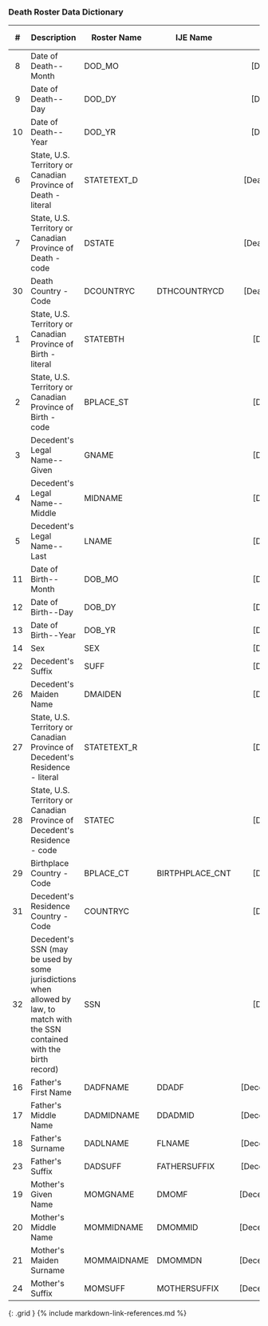 ### Death Roster Data Dictionary

| **#** |  **Description**   |  **Roster Name** |  **IJE Name**  | **Profile**  |  **Field**  |  **Type**  | **Value Set**  |
| :---------: | --------------- | ------------ | ---------- | :------------: | ---------- | ---------- | -------------- |
| 8 | Date of Death--Month | DOD_MO|| [DeathDate]| |value | dateTime | See [PartialDatesAndTimes] | 
| 9 | Date of Death--Day | DOD_DY|| [DeathDate]| |value | dateTime | See [PartialDatesAndTimes] | 
| 10 | Date of Death--Year | DOD_YR|| [DeathDate]| |value | dateTime | Required for processing | 
| 6 | State, U.S. Territory or Canadian Province of Death - literal | STATETEXT_D|| [DeathLocation]| |address.state (expanded from 2 letter code) | string | - | 
| 7 | State, U.S. Territory or Canadian Province of Death - code | DSTATE|| [DeathLocation]| |address.state or address.state.extension[nationalReportingJurisdictionId ] | codeable | [StatesTerritoriesProvincesVS] or [JurisdictionVS] | 
| 30 | Death Country - Code | DCOUNTRYC|DTHCOUNTRYCD | [DeathLocation]| |address.country  | string  | [ResidenceCountryVS].  Note: For US Death certificates should be US.    | 
| 1 | State, U.S. Territory or Canadian Province of Birth - literal | STATEBTH|| [Decedent]| |extension[patient-birthPlace].value[x].state or extension[patient-birthPlace].value[x].state.extension[ nationalReportingJurisdictionId] if present    (expanded from 2 letter code) | string | See [StateLiterals] | 
| 2 | State, U.S. Territory or Canadian Province of Birth - code | BPLACE_ST|| [Decedent]| |extension[patient-birthPlace].value[x].state or extension[patient-birthPlace].value[x].state.extension[ nationalReportingJurisdictionId] if present  | string | [JurisdictionsProvincesVS] | 
| 3 | Decedent's Legal Name--Given  | GNAME|| [Decedent]| |name.given , name.use = official | string | - | 
| 4 | Decedent's Legal Name--Middle | MIDNAME|| [Decedent]| |name.given , name.use = official (first letter) | string | - | 
| 5 | Decedent's Legal Name--Last | LNAME|| [Decedent]| |name.family , name.use = official | string | - | 
| 11 | Date of Birth--Month | DOB_MO|| [Decedent]| |birthDate | dateTime | See [PartialDatesAndTimes] | 
| 12 | Date of Birth--Day | DOB_DY|| [Decedent]| |birthDate | dateTime | See [PartialDatesAndTimes] | 
| 13 | Date of Birth--Year | DOB_YR|| [Decedent]| |birthDate | dateTime | See [PartialDatesAndTimes] | 
| 14 | Sex | SEX|| [Decedent]| |extension[NVSS-SexAtDeath]  | codeable | [AdministrativeGenderVS] | 
| 22 | Decedent's Suffix | SUFF|| [Decedent]| |name.suffix , name.use = official | string | - | 
| 26 | Decedent's Maiden Name | DMAIDEN|| [Decedent]| |name.text , name.use=maiden | string |  | 
| 27 | State, U.S. Territory or Canadian Province of Decedent's Residence - literal | STATETEXT_R || [Decedent]| |address.state (expanded from 2 letter code) | string | See [StateLiterals] | 
| 28 | State, U.S. Territory or Canadian Province of Decedent's Residence - code | STATEC|| [Decedent]| |address.state | string | [StatesTerritoriesProvincesVS] | 
| 29 | Birthplace Country - Code | BPLACE_CT|BIRTPHPLACE_CNT| [Decedent]| |extension[patient-birthPlace].value[x].country  | string | [BirthplaceCountryVS]. | 
| 31 | Decedent's Residence Country - Code | COUNTRYC|| [Decedent]| |address.country | string | [ResidenceCountryVS] | 
| 32 | Decedent's SSN (may be used by some jurisdictions when allowed by law, to match with the SSN contained with the birth record) | SSN|| [Decedent]| |identifier.value where system = 'http://hl7.org/fhir/sid/us-ssn and type.coding.code="SB" | string | - | 
| 16 | Father's First Name | DADFNAME|DDADF| [DecedentFather]| |name.given , name.use = official | string | - | 
| 17 | Father's Middle Name | DADMIDNAME|DDADMID| [DecedentFather]| |name.given , name.use = official | string | - | 
| 18 | Father's Surname | DADLNAME|FLNAME| [DecedentFather]| |name.family | string | - | 
| 23 | Father's Suffix | DADSUFF|FATHERSUFFIX| [DecedentFather]| |name.suffix , name.use = official | string | - | 
| 19 | Mother's Given Name | MOMGNAME|DMOMF| [DecedentMother]| |name.given , name.use = official | string | - | 
| 20 | Mother's Middle Name | MOMMIDNAME|DMOMMID| [DecedentMother]| |name.given , name.use = official | string | - | 
| 21 | Mother's Maiden Surname | MOMMAIDNAME|DMOMMDN| [DecedentMother]| |name.family , name.type=maiden | string  | - | 
| 24 | Mother's Suffix | MOMSUFF|MOTHERSUFFIX| [DecedentMother]| |name.suffix , name.use = official | string | - | 
{: .grid }
{% include markdown-link-references.md %}
